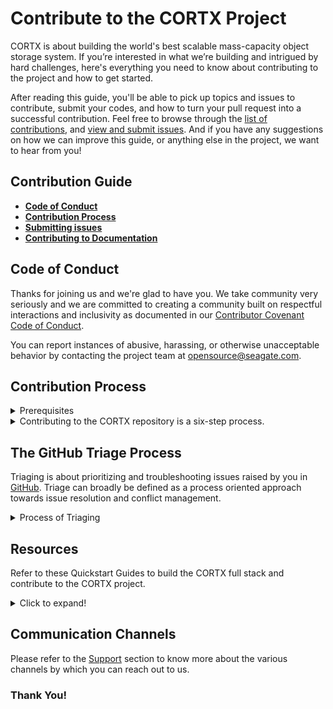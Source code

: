 # Contribute to the CORTX Project

CORTX is about building the world's best scalable mass-capacity object storage system. If you’re interested in what we’re building and intrigued by hard challenges, here's everything you need to know about contributing to the project and how to get started. 

After reading this guide, you'll be able to pick up topics and issues to contribute, submit your codes, and how to turn your pull request into a successful contribution. Feel free to browse through the [list of contributions](https://github.com/Seagate/cortx/blob/main/doc/SuggestedContributions.md), and [view and submit issues](https://github.com/Seagate/cortx/issues). And if you have any suggestions on how we can improve this guide, or anything else in the project, we want to hear from you!

## Contribution Guide

- [**Code of Conduct**](#Code-of-Conduct)
- [**Contribution Process**](#Contribution-Process)
- [**Submitting issues**](#Submitting-Issues)
- [**Contributing to Documentation**](#Contributing_to_Documentation)


## Code of Conduct

Thanks for joining us and we're glad to have you. We take community very seriously and we are committed to creating a community built on respectful interactions and inclusivity as documented in our [Contributor Covenant Code of Conduct](https://github.com/Seagate/cortx/blob/main/CODE_OF_CONDUCT.md). 

You can report instances of abusive, harassing, or otherwise unacceptable behavior by contacting the project team at opensource@seagate.com.

## Contribution Process

<details>
<summary>Prerequisites</summary>
<p>

- Please read our [CORTX Code Style Guide](../main/doc/CodeStyle.md).

- Get started with [GitHub Tools and Procedures](../doc/Tools.rst), if you are new to GitHub.

- Before you set up your GitHub, you'll need to

  1. Generate the SSH key on your development box using:

     ```shell
     $ ssh-keygen -o -t rsa -b 4096 -C "Email-address"
     ```
  2. Add the SSH key to your GitHub Account:
    1. Copy the public key: `id_rsa.pub`. By default, your public key is located at `/root/.ssh/id_rsa.pub`
    2. Navigate to [GitHub SSH key settings](https://github.com/settings/keys) on your GitHub account.
      
    :page_with_curl:**Note:** Ensure that you've set your Email ID as the Primary Email Address associated with your GitHub Account. 
    
    3. Paste the SSH key you generated in Step 1 and click **Add SSH key**.
    5. [Create a Personal Access Token or PAT](https://help.github.com/en/github/authenticating-to-github/creating-a-personal-access-token).
      
 - Update Git to the latest version. If you're on an older version, you'll see errors in your commit hooks that look like this:

    `$ git commit`

     **Sample Output**
  
    ```shell

    git: 'interpret-trailers' is not a git command.
    See 'git --help'
    cannot insert change-id line in .git/COMMIT_EDITMSG
    ```

- Install Fix for CentOS 7.x by using: `$ yum remove git`
  * Download the [RPM file from here](https://packages.endpoint.com/rhel/7/os/x86_64/endpoint-repo-1.7-1.x86_64.rpm) and run the following commands:
  
    ```shell
       $ yum -y install
       $ yum -y install git
    ```

   </p>
    </details>
    
    <details>
  <summary>Contributing to the CORTX repository is a six-step process.</summary>
  <p>

1. [Set up Git on your Development Box](#1-Setup-Git-on-your-Development-Box)
2. [Clone the CORTX Repository](#2-Clone-the-CORTX-Repository)
3. [Commit your Code](#3-Commit-your-Code)
4. [Create a Pull Request](#4-Create-a-Pull-Request)
5. [Run Jenkins and System Tests](#5-Run-Jenkins-and-System-Tests)
6. [Sign CLA and Pass DCO](#Sign-CLA-and-Pass-DCO)

### 1. Setup Git on your Development Box

Once you've installed the prerequisites, follow the instructions to [install dependecies](doc/InstallingDependencies.md).

### 2. Clone the CORTX Repository

<details>
<summary>Click to expand!</summary>
<p>

Before you can work on a GitHub feature, you'll need to clone the repository you're working on. **Fork** the repository to clone it into your private GitHub repository and follow these steps:

1. Navigate to the repository homepage on GitHub.
2. Click **Fork**
3. Run the following commands in Shell:
   
   `$ git clone --recursive https://github.com/Seagate/<repository>.git`

4. You'll need to setup the upstream repository in the remote list. This is a one-time activity. Run the following command to view the configured remote repository for your fork.
    
   `$ git remote -v`  

    **Sample Output:**
    
    ```shell
    
     origin git@github.com:<gitgub-id>/cortx-sspl.git (fetch)
     origin git@github.com:<github-id>/cortx-sspl.git (push)
     ```

 5. Set up the upstream repository in the remote list using:
   
    `$ git remote add upstream https://github.com/Seagate/<repository>.git`
      
    `$ git remote -v`

     **Sample Output:**
    
     ```shell
    
     origin git@github.com:<gitgub-id>/cortx-sspl.git (fetch)
     origin git@github.com:<github-id>/cortx-sspl.git (push)
     upstream git@github.com:Seagate/cortx-sspl.git (fetch)
     upstream git@github.com:Seagate/cortx-sspl.git (push)
     ```
    
6. Check out to your branch using:

   `$ git checkout "branchname"`

   `$ git checkout -b 'your-local-branch-name`
   
    :page_with_curl: **Note:** By default, you'll need to contribute to the main branch. 

</p>
</details>

### 3. Commit your Code 

<details>
<summary>Click to expand!</summary>
<p>

:page_with_curl: **Note:** At any point in time to rebase your local branch to the latest main branch, follow these steps:

  ```shell

  $ git pull origin main
  $ git submodule update --init --recursive
  $ git checkout 'your-local-branch'
  $ git pull origin 'your-remote-branch-name'
  $ git submodule update --init --recursive
  $ git rebase origin/main
  ```
  
You can make changes to the code and save them in your files.

1. Use the command below to add files that need to be pushed to the git staging area:

    `$ git add foo/somefile.cc`

2. To commit your code changes use:

   `$ git commit -s -m ‘comment’` - enter your GitHub Account ID and an appropriate Feature or Change description in comment.

3. Check out your git log to view the details of your commit and verify the author name using: `$ git log`

   :page_with_curl:**Note:** If you need to change the author name for your commit, refer to the GitHub article on [Changing author info](https://docs.github.com/en/github/using-git/changing-author-info).

4. To Push your changes to GitHub, use: `$ git push origin 'your-local-branch-name'`

   **Sample Output**

   ```shell

   Enumerating objects: 4, done.
   Counting objects: 100% (4/4), done.
   Delta compression using up to 2 threads
   Compressing objects: 100% (2/2), done.
   Writing objects: 100% (3/3), 332 bytes | 332.00 KiB/s, done.
   Total 3 (delta 1), reused 0 (delta 0)
   remote: Resolving deltas: 100% (1/1), completed with 1 local object.
   remote:
   remote: Create a pull request for 'your-local-branch-name' on GitHub by visiting:
   remote: https://github.com/<your-GitHub-Id>/cortx-s3server/pull/new/<your-local-branch-name>
   remote: To github.com:<your-GitHub-Id>/reponame.git
   * [new branch] <your-local-branch-name> -> <your-local-branch-name>
   ```
</p>
</details>

### 4. Create a Pull Request 

<details>
<summary>Click to expand!</summary>
  <p>       
   
1. Once you Push changes to GitHub, the output will display a URL for creating a Pull Request, as shown in the sample code above.

   :page_with_curl:**Note:** To resolve conflicts, follow the troubleshooting steps mentioned in git error messages.

2. You'll be redirected to GitHib remote.
3. Select the relevant repository branch from the *Branches/Tags* drop-down list.
4. Click **Create pull request** to create the pull request.
5. Add reviewers to your pull request to review and provide feedback on your changes.

</p>
</details>

### 5. Run Jenkins and System Tests

Creating a pull request automatically triggers Jenkins jobs and System tests. To familiarize yourself with jenkins, please visit the [Jenkins wiki page](https://en.wikipedia.org/wiki/Jenkins_(software)).

### 6. Sign CLA and Pass DCO 

<details>
  <summary>Click to expand!</summary>
  <p>

#### CLA

Please refer to the [CORTX Community DCO and CLA Policy](doc/dco_cla.md) document.

You can pass DCO in many ways:

- While creating a Pull Request via the GitHub UI, add `Signed-off-by: "Name" <email address>` in the PR comments section. 

   **Example:** `Signed-off-by: John Doe <John.doe@gmail.com>`

- DCO will automatically pass if you push commits using [GitHub Desktop](https://docs.github.com/en/desktop/installing-and-configuring-github-desktop/configuring-git-for-github-desktop). 

- You can pass DCO by adding a Signed-off-by line to commit messages in Git CLI:

   `Signed-off-by: Random J Developer <random@developer.example.org>`
   
    Git even has a `-s` command line option to append this automatically to your commit message:

   `$ git commit -s -m` - here -m is your commit message.
  
</p>
</details>

</p>
</details>

## The GitHub Triage Process

Triaging is about prioritizing and troubleshooting issues raised by you in [GitHub](https://github.com/). Triage can broadly be defined as a process oriented approach towards issue resolution and conflict management.

<details>
  <summary>Process of Triaging</summary>
  <p>

The process of triaging in CORTX is depicted in the diagram below.
![](doc/images/GitHubTriage.png)
 
#### Creating an Issue

Perform the below mentioned procedure to create an issue in GitHub:

1. Login to GitHub with your credentials.
2. Navigate to the CORTX repository. Then, click **Issues**. List of issues are displayed.
3. If there are multiple issue types, click Get started next to the type of issue you'd like to open.
4. Click **New Issue**. A page requesting the **Title** and **Description** is displayed.
5. Enter a title and description for your issue, and click **Submit new issue**.
   
:page_with_curl: **Note**: Click **Open a blank issue** if the type of issue you want to open, is not included in the available different types of issues.

</p>
</details>

## Resources 

Refer to these Quickstart Guides to build the CORTX full stack and contribute to the CORTX project.

<details>
<summary>Click to expand!</summary>
<p>

- [Provisioner](https://github.com/Seagate/cortx-prvsnr/blob/main/Cortx-ProvisionerQuickstartGuide.md)
- [Motr](https://github.com/Seagate/cortx-motr/blob/main/doc/Quick-Start-Guide.rst)
- [S3 Server](https://github.com/Seagate/cortx-s3server/blob/main/docs/CORTX-S3%20Server%20Quick%20Start%20Guide.md)
- [Posix](https://github.com/Seagate/cortx-posix/blob/main/doc/Quick_Start_Guide.md)
- [Minitor](https://github.com/Seagate/cortx-monitor/blob/main/cortx-monitorQuickstartGuide.md)
- [Hare](https://github.com/Seagate/cortx-hare/tree/main#hare-user-guide)
- [HA](https://github.com/Seagate/cortx-ha/blob/main/Quick-Start-Guide.rst)

**TODO** Add links for Manager and Management Portal Quickstart Guides.

</p>
</details>

## Communication Channels

Please refer to the [Support](SUPPORT.md) section to know more about the various channels by which you can reach out to us. 

### Thank You!
